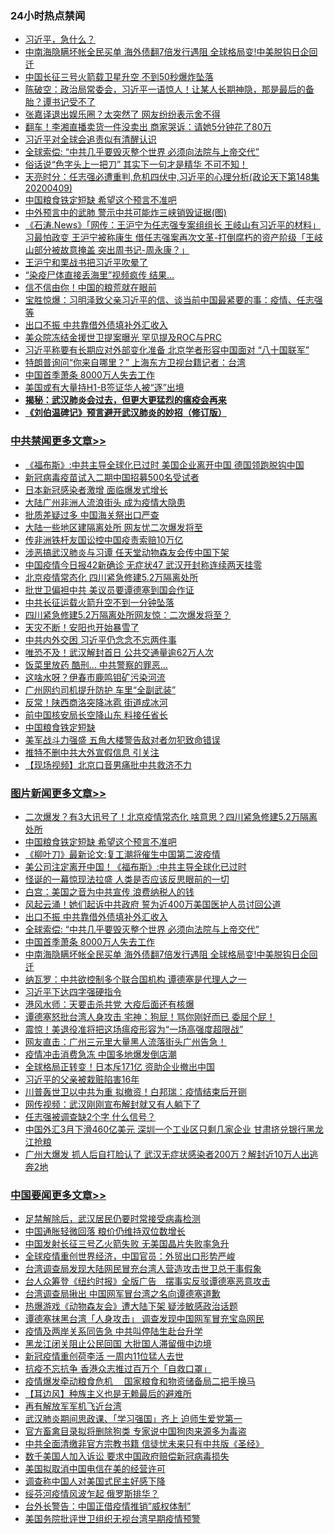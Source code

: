 <div class="catlist">
<h3>24小时热点禁闻</h3>
<ul>
<li><a href="https://github.com/fqnews/bnews/blob/master/ssgc/20200409/1309530.md">习近平，急什么？</a></li>
<li><a href="https://github.com/fqnews/bnews/blob/master/topimagenews/20200409/1309572.md">中南海隐瞒坏帐全民买单 海外债翻7倍发行遇阻 全球格局变!中美脱钩日企回迁</a></li>
<li><a href="https://github.com/fqnews/bnews/blob/master/cnnews/20200410/1309700.md">中国长征三号火箭载卫星升空 不到50秒爆炸坠落</a></li>
<li><a href="https://github.com/fqnews/bnews/blob/master/cbnews/20200410/1309705.md">陈破空：政治局常委会，习近平一语惊人！让某人长期神隐，那是最后的备胎？谭书记受不了 </a></li>
<li><a href="https://github.com/fqnews/bnews/blob/master/yule/20200410/1309590.md">张嘉译退出娱乐圈？太突然了 网友纷纷表示舍不得</a></li>
<li><a href="https://github.com/fqnews/bnews/blob/master/yule/20200410/1309644.md">翻车！李湘直播卖货一件没卖出 商家哭诉：请她5分钟花了80万</a></li>
<li><a href="https://github.com/fqnews/bnews/blob/master/cbnews/20200410/1309814.md">习近平对全球会追责似有清醒认识</a></li>
<li><a href="https://github.com/fqnews/bnews/blob/master/topimagenews/20200410/1309606.md">全球索偿: “中共几乎要毁灭整个世界 必须向法院与上帝交代”</a></li>
<li><a href="https://github.com/fqnews/bnews/blob/master/funmedia/20200410/1309724.md">俗话说“色字头上一把刀” 其实下一句才是精华 不可不知！</a></li>
<li><a href="https://github.com/fqnews/bnews/blob/master/cbnews/20200410/1309753.md">天亮时分：任志强必遭重判,危机四伏中,习近平的心理分析(政论天下第148集 20200409) </a></li>
<li><a href="https://github.com/fqnews/bnews/blob/master/topimagenews/20200410/1309960.md">中国粮食铁定短缺 希望这个预言不准吧</a></li>
<li><a href="https://github.com/fqnews/bnews/blob/master/comments/20200410/1309815.md">中外预言中的武肺 警示中共可能炸三峡销毁证据(图)</a></li>
<li><a href="https://github.com/fqnews/bnews/blob/master/bannedvideo/20200410/1309634.md">《石涛.News》「网传：王沪宁为任志强专案组组长 王岐山有习近平的材料」习最怕政变 王沪宁被称康生 借任志强案再次文革-打倒腐朽的资产阶级「王岐山部分被故意掩盖 突出周书记-周永康？」 </a></li>
<li><a href="https://github.com/fqnews/bnews/blob/master/cbnews/20200410/1309913.md">王沪宁和栗战书把习近平吹晕了</a></li>
<li><a href="https://github.com/fqnews/bnews/blob/master/cnnews/hknews/20200410/1309835.md">“染疫尸体直接丢海里”视频疯传 结果…</a></li>
<li><a href="https://github.com/fqnews/bnews/blob/master/cnnews/20200410/1309966.md">信不信由你！中国的粮荒就在眼前</a></li>
<li><a href="https://github.com/fqnews/bnews/blob/master/bannedvideo/20200410/1309909.md">宝胜惊爆：习明泽致父亲习近平的信、谈当前中国最紧要的事：疫情、任志强等</a></li>
<li><a href="https://github.com/fqnews/bnews/blob/master/topimagenews/20200410/1309616.md">出口不振 中共靠借外债填补外汇收入</a></li>
<li><a href="https://github.com/fqnews/bnews/blob/master/cnnews/20200410/1309733.md">美众院冻结金援世卫提案曝光 罕见提及ROC与PRC</a></li>
<li><a href="https://github.com/fqnews/bnews/blob/master/headline/20200409/1309577.md">习近平称要有长期应对外部变化准备 北京学者形容中国面对 “八十国联军”</a></li>
<li><a href="https://github.com/fqnews/bnews/blob/master/worldnews/usa/20200409/1309501.md">特朗普询问“你来自哪里？” 上海东方卫视台籍记者：台湾</a></li>
<li><a href="https://github.com/fqnews/bnews/blob/master/topimagenews/20200409/1309575.md">中国首季萧条 8000万人失去工作</a></li>
<li><a href="https://github.com/fqnews/bnews/blob/master/cnnews/20200410/1309874.md">美国或有大量持H1-B签证华人被“逐”出境</a></li>
<li><b><a href="https://github.com/fqnews/bnews/blob/master/comments/20200211/1275071.md" target="_blank">揭秘：武汉肺炎会过去，但更大更猛烈的瘟疫会再来</a></b></li>
<li><b><a href="https://github.com/fqnews/bnews/blob/master/comments/20200207/1272816.md" target="_blank">《刘伯温碑记》预言避开武汉肺炎的妙招（修订版）</a></b></li>
</ul>
</div>

<div class="catlist">
<h3><a href="https://github.com/fqnews/bnews/blob/master/cbnews/" target="_blank">中共禁闻</a><span><a href="https://github.com/fqnews/bnews/blob/master/cbnews/" target="_blank" rel="nofollow">更多文章>></a></span></h3>
<ul>
<li><a href="https://github.com/fqnews/bnews/blob/master/cbnews/20200410/1310128.md" target="_blank">《福布斯》:中共主导全球化已过时 美国企业离开中国 德国领跑脱钩中国</a></li>
<li><a href="https://github.com/fqnews/bnews/blob/master/cbnews/20200410/1310083.md" target="_blank">新冠病毒疫苗试入二期中国招募500名受试者</a></li>
<li><a href="https://github.com/fqnews/bnews/blob/master/cbnews/20200410/1310066.md" target="_blank">日本新冠感染者激增  面临爆发式增长</a></li>
<li><a href="https://github.com/fqnews/bnews/blob/master/cbnews/20200410/1310062.md" target="_blank">大陆广州非洲人流浪街头 成为疫情大隐患</a></li>
<li><a href="https://github.com/fqnews/bnews/blob/master/cbnews/20200410/1310057.md" target="_blank">批质差疑过多 中国海关祭出口严查</a></li>
<li><a href="https://github.com/fqnews/bnews/blob/master/cbnews/20200410/1310054.md" target="_blank">大陆一些地区建隔离处所 网友忧二次爆发将至</a></li>
<li><a href="https://github.com/fqnews/bnews/blob/master/cbnews/20200410/1310053.md" target="_blank">传非洲铁杆友国讼控中国疫责索赔10万亿</a></li>
<li><a href="https://github.com/fqnews/bnews/blob/master/cbnews/20200410/1310044.md" target="_blank">涉恶搞武汉肺炎与习谭 任天堂动物森友会传中国下架</a></li>
<li><a href="https://github.com/fqnews/bnews/blob/master/cbnews/20200410/1310032.md" target="_blank">中国疫情今日报42新确诊 无症状47 武汉开封称连续两天挂零</a></li>
<li><a href="https://github.com/fqnews/bnews/blob/master/cbnews/20200410/1310027.md" target="_blank">北京疫情常态化 四川紧急修建5.2万隔离处所</a></li>
<li><a href="https://github.com/fqnews/bnews/blob/master/cbnews/20200410/1310016.md" target="_blank">批世卫偏袒中共 美议员要谭德塞到国会作证</a></li>
<li><a href="https://github.com/fqnews/bnews/blob/master/cbnews/20200410/1309999.md" target="_blank">中共长征运载火箭升空不到一分钟坠落</a></li>
<li><a href="https://github.com/fqnews/bnews/blob/master/cbnews/20200410/1309995.md" target="_blank">四川紧急修建5.2万隔离处所网友惊：二次爆发将至？</a></li>
<li><a href="https://github.com/fqnews/bnews/blob/master/cbnews/20200410/1309984.md" target="_blank">天灾不断！安阳也开始暴雪了</a></li>
<li><a href="https://github.com/fqnews/bnews/blob/master/cbnews/20200410/1309983.md" target="_blank">中共内外交困 习近平仍念念不忘两件事</a></li>
<li><a href="https://github.com/fqnews/bnews/blob/master/cbnews/20200410/1309982.md" target="_blank">唯恐不及！武汉解封首日 公共交通量逾62万人次</a></li>
<li><a href="https://github.com/fqnews/bnews/blob/master/cbnews/20200410/1309969.md" target="_blank">饭菜里放药 酷刑… 中共警察的罪恶…</a></li>
<li><a href="https://github.com/fqnews/bnews/blob/master/cbnews/20200410/1309964.md" target="_blank">这啥水呀？伊春市鹿鸣钼矿污染河流</a></li>
<li><a href="https://github.com/fqnews/bnews/blob/master/cbnews/20200410/1309962.md" target="_blank">广州网约司机提升防护 车里“全副武装”</a></li>
<li><a href="https://github.com/fqnews/bnews/blob/master/cbnews/20200410/1309961.md" target="_blank">反常！陕西商洛突降冰雹 街道成冰河</a></li>
<li><a href="https://github.com/fqnews/bnews/blob/master/cbnews/20200410/1309955.md" target="_blank">前中国核安局长空降山东 料接任省长</a></li>
<li><a href="https://github.com/fqnews/bnews/blob/master/cbnews/20200410/1309944.md" target="_blank">中国粮食铁定短缺</a></li>
<li><a href="https://github.com/fqnews/bnews/blob/master/cbnews/20200410/1309943.md" target="_blank">美军战斗力强盛 五角大楼警告敌对者勿犯致命错误</a></li>
<li><a href="https://github.com/fqnews/bnews/blob/master/cbnews/20200410/1309942.md" target="_blank">推特不删中共大外宣假信息 引关注</a></li>
<li><a href="https://github.com/fqnews/bnews/blob/master/cbnews/20200410/1309934.md" target="_blank">【现场视频】北京口音男痛批中共救济不力</a></li>

</ul>
</div>
<div class="catlist">
<h3><a href="https://github.com/fqnews/bnews/blob/master/topimagenews/" target="_blank">图片新闻</a><span><a href="https://github.com/fqnews/bnews/blob/master/topimagenews/" target="_blank" rel="nofollow">更多文章>></a></span></h3>
<ul>
<li><a href="https://github.com/fqnews/bnews/blob/master/topimagenews/20200410/1310034.md" target="_blank">二次爆发？有3大讯号了！北京疫情常态化 啥意思？四川紧急修建5.2万隔离处所</a></li>
<li><a href="https://github.com/fqnews/bnews/blob/master/topimagenews/20200410/1309960.md" target="_blank">中国粮食铁定短缺 希望这个预言不准吧</a></li>
<li><a href="https://github.com/fqnews/bnews/blob/master/topimagenews/20200410/1309959.md" target="_blank">《柳叶刀》最新论文:复工潮将催生中国第二波疫情</a></li>
<li><a href="https://github.com/fqnews/bnews/blob/master/topimagenews/20200410/1309958.md" target="_blank">美公司注定离开中国！《福布斯》:中共主导全球化已过时</a></li>
<li><a href="https://github.com/fqnews/bnews/blob/master/topimagenews/20200410/1309957.md" target="_blank">怪诞的一幕惊现法拉盛 人类是否应该反思眼前的一切</a></li>
<li><a href="https://github.com/fqnews/bnews/blob/master/topimagenews/20200410/1309911.md" target="_blank">白宫：美国之音为中共宣传 浪费纳税人的钱</a></li>
<li><a href="https://github.com/fqnews/bnews/blob/master/topimagenews/20200410/1309827.md" target="_blank">风起云涌！她们起诉中共政府 誓为近400万美国医护人员讨回公道</a></li>
<li><a href="https://github.com/fqnews/bnews/blob/master/topimagenews/20200410/1309616.md" target="_blank">出口不振 中共靠借外债填补外汇收入</a></li>
<li><a href="https://github.com/fqnews/bnews/blob/master/topimagenews/20200410/1309606.md" target="_blank">全球索偿: “中共几乎要毁灭整个世界 必须向法院与上帝交代”</a></li>
<li><a href="https://github.com/fqnews/bnews/blob/master/topimagenews/20200409/1309575.md" target="_blank">中国首季萧条 8000万人失去工作</a></li>
<li><a href="https://github.com/fqnews/bnews/blob/master/topimagenews/20200409/1309572.md" target="_blank">中南海隐瞒坏帐全民买单 海外债翻7倍发行遇阻 全球格局变!中美脱钩日企回迁</a></li>
<li><a href="https://github.com/fqnews/bnews/blob/master/topimagenews/20200409/1309540.md" target="_blank">纳瓦罗：中共欲控制多个联合国机构 谭德塞是代理人之一</a></li>
<li><a href="https://github.com/fqnews/bnews/blob/master/topimagenews/20200409/1309403.md" target="_blank">习近平下达四字强硬指令</a></li>
<li><a href="https://github.com/fqnews/bnews/blob/master/topimagenews/20200409/1309322.md" target="_blank">港风水师：天要击杀共党 大疫后面还有核爆</a></li>
<li><a href="https://github.com/fqnews/bnews/blob/master/topimagenews/20200409/1309255.md" target="_blank">谭德塞怒批台湾人身攻击 宅神：狗屁！骂你刚好而已 委屈个屁！</a></li>
<li><a href="https://github.com/fqnews/bnews/blob/master/topimagenews/20200409/1309239.md" target="_blank">震惊！美退役准将把这场瘟疫形容为“一场高强度超限战”</a></li>
<li><a href="https://github.com/fqnews/bnews/blob/master/topimagenews/20200409/1309227.md" target="_blank">网友直击：广州三元里大量黑人流落街头广州告急！</a></li>
<li><a href="https://github.com/fqnews/bnews/blob/master/topimagenews/20200409/1309157.md" target="_blank">疫情冲击消费急冻 中国多地爆发倒店潮</a></li>
<li><a href="https://github.com/fqnews/bnews/blob/master/topimagenews/20200409/1309155.md" target="_blank">全球格局正转变！日本斥171亿 资助企业撤出中国</a></li>
<li><a href="https://github.com/fqnews/bnews/blob/master/topimagenews/20200409/1309154.md" target="_blank">习近平的父亲被栽赃陷害16年</a></li>
<li><a href="https://github.com/fqnews/bnews/blob/master/topimagenews/20200409/1308959.md" target="_blank">川普轰世卫以中共为重 拟撤资！白邦瑞：疫情结束后开铡</a></li>
<li><a href="https://github.com/fqnews/bnews/blob/master/topimagenews/20200408/1308933.md" target="_blank">网传视频：武汉刚刚宣布解封就又有人躺下了</a></li>
<li><a href="https://github.com/fqnews/bnews/blob/master/topimagenews/20200408/1308880.md" target="_blank">任志强被调查缺2个字 什么信号？</a></li>
<li><a href="https://github.com/fqnews/bnews/blob/master/topimagenews/20200408/1308833.md" target="_blank">中国外汇3月下滑460亿美元 深圳一个工业区只剩几家企业 甘肃挤兑银行黑龙江抢粮</a></li>
<li><a href="https://github.com/fqnews/bnews/blob/master/topimagenews/20200408/1308761.md" target="_blank">广州大爆发 抓人后自打脸认了 武汉无症状感染者200万？解封近10万人出逃奔2地</a></li>

</ul>
</div>
<div class="catlist">
<h3><a href="https://github.com/fqnews/bnews/blob/master/headline/" target="_blank">中国要闻</a><span><a href="https://github.com/fqnews/bnews/blob/master/headline/" target="_blank" rel="nofollow">更多文章>></a></span></h3>
<ul>
<li><a href="https://github.com/fqnews/bnews/blob/master/headline/20200410/1310112.md" target="_blank">足禁解除后，武汉居民仍要时常接受病毒检测</a></li>
<li><a href="https://github.com/fqnews/bnews/blob/master/headline/20200410/1310111.md" target="_blank">中国通胀轻微回落 粮价仍维持双位数增长</a></li>
<li><a href="https://github.com/fqnews/bnews/blob/master/headline/20200410/1310110.md" target="_blank">中国发射长征三号乙火箭失败    无美国晶片失败率急升</a></li>
<li><a href="https://github.com/fqnews/bnews/blob/master/headline/20200410/1310100.md" target="_blank">全球疫情重创世界经济，中国官员：外贸出口形势严峻</a></li>
<li><a href="https://github.com/fqnews/bnews/blob/master/headline/20200410/1310099.md" target="_blank">台湾调查局发现大陆网民冒充台湾人营造攻击世卫总干事假象</a></li>
<li><a href="https://github.com/fqnews/bnews/blob/master/headline/20200410/1310098.md" target="_blank">台人众筹登《纽约时报》全版广告　摆事实反驳谭德塞恶意攻击</a></li>
<li><a href="https://github.com/fqnews/bnews/blob/master/headline/20200410/1310089.md" target="_blank">台湾调查局揪出 中国网军冒台湾之名向谭德塞道歉</a></li>
<li><a href="https://github.com/fqnews/bnews/blob/master/headline/20200410/1310088.md" target="_blank">热爆游戏《动物森友会》遭大陆下架     疑涉敏感政治话题</a></li>
<li><a href="https://github.com/fqnews/bnews/blob/master/headline/20200410/1310087.md" target="_blank">谭德塞抹黑台湾「人身攻击」   调查发现中国网军冒充宝岛网民</a></li>
<li><a href="https://github.com/fqnews/bnews/blob/master/headline/20200410/1310070.md" target="_blank">疫情及两岸关系同告急     中共叫停陆生赴台升学</a></li>
<li><a href="https://github.com/fqnews/bnews/blob/master/headline/20200410/1310069.md" target="_blank">黑龙江闭关阻止公民回国      大批国人滞留俄中边境</a></li>
<li><a href="https://github.com/fqnews/bnews/blob/master/headline/20200410/1310068.md" target="_blank">新冠疫情重创荷李活    一周内11位猛人去世</a></li>
<li><a href="https://github.com/fqnews/bnews/blob/master/headline/20200410/1310061.md" target="_blank">抗疫不忘抗争    香港众志推过百万个「自救口罩」</a></li>
<li><a href="https://github.com/fqnews/bnews/blob/master/headline/20200410/1310060.md" target="_blank">疫情爆发牵动粮食危机 　国家粮食和物资储备局二把手换马</a></li>
<li><a href="https://github.com/fqnews/bnews/blob/master/headline/20200410/1310059.md" target="_blank">【耳边风】种族主义也是无赖最后的避难所</a></li>
<li><a href="https://github.com/fqnews/bnews/blob/master/headline/20200410/1310022.md" target="_blank">再有解放军军机飞近台湾</a></li>
<li><a href="https://github.com/fqnews/bnews/blob/master/headline/20200410/1310013.md" target="_blank">武汉肺炎期间思政课、「学习强国」齐上 迫师生爱党第一</a></li>
<li><a href="https://github.com/fqnews/bnews/blob/master/headline/20200410/1309985.md" target="_blank">官方畜禽目录拟将删除狗类 专家说中国狗肉来源多为毒盗</a></li>
<li><a href="https://github.com/fqnews/bnews/blob/master/headline/20200410/1309834.md" target="_blank">中共全面清缴非官方宗教书籍 信徒忧未来只有中共版《圣经》</a></li>
<li><a href="https://github.com/fqnews/bnews/blob/master/headline/20200410/1309825.md" target="_blank">数千美国人加入诉讼 要求中国政府赔偿新冠病毒损失</a></li>
<li><a href="https://github.com/fqnews/bnews/blob/master/headline/20200410/1309781.md" target="_blank">美国拟取消中国电信在美的经营许可</a></li>
<li><a href="https://github.com/fqnews/bnews/blob/master/headline/20200410/1309780.md" target="_blank">调查称中国人对美国式民主好感下降</a></li>
<li><a href="https://github.com/fqnews/bnews/blob/master/headline/20200410/1309755.md" target="_blank">绥芬河疫情风波乍起  俄罗斯排华？</a></li>
<li><a href="https://github.com/fqnews/bnews/blob/master/headline/20200410/1309735.md" target="_blank">台外长警告：中国正借疫情推销&#8221;威权体制&#8221;</a></li>
<li><a href="https://github.com/fqnews/bnews/blob/master/headline/20200410/1309702.md" target="_blank">美国务院批评世卫组织无视台湾早期疫情预警</a></li>

</ul>
</div>